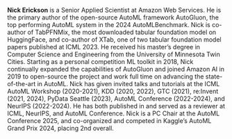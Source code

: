 **Nick Erickson** is a Senior Applied Scientist at Amazon Web Services. He is the primary author of the open-source AutoML framework AutoGluon, the top performing AutoML system in the 2024 AutoMLBenchmark. Nick is co-author of TabPFNMix, the most downloaded tabular foundation model on HuggingFace, and co-author of XTab, one of two tabular foundation model papers published at ICML 2023. He received his master’s degree in Computer Science and Engineering from the University of Minnesota Twin Cities. Starting as a personal competition ML toolkit in 2018, Nick continually expanded the capabilities of AutoGluon and joined Amazon AI in 2019 to open-source the project and work full time on advancing the state-of-the-art in AutoML. Nick has given invited talks and tutorials at the ICML AutoML Workshop (2020-2021), KDD (2020, 2022), GTC (2021), re:Invent (2021, 2024), PyData Seattle (2023), AutoML Conference (2022-2024), and NeurIPS (2022-2024). He has both published in and served as a reviewer at ICML, NeurIPS, and AutoML Conference. Nick is a PC Chair at the AutoML Conference 2025, and co-organized and competed in Kaggle’s AutoML Grand Prix 2024, placing 2nd overall.

